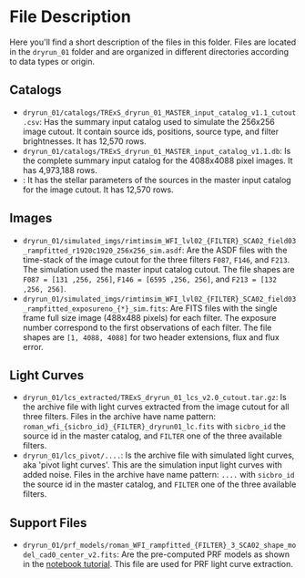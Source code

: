 # File Description

Here you'll find a short description of the files in this folder. Files are located in
the `dryrun_01` folder and are organized in different directories according to data types or origin.

## Catalogs
- `dryrun_01/catalogs/TRExS_dryrun_01_MASTER_input_catalog_v1.1_cutout.csv`: Has the summary input catalog used to simulate the 256x256 image cutout. It contain source ids, positions, source type, and filter brightnesses. It has 12,570 rows.
- `dryrun_01/catalogs/TRExS_dryrun_01_MASTER_input_catalog_v1.1.db`: Is the complete summary input catalog for the 4088x4088 pixel images. It has 4,973,188 rows.
- : It has the stellar parameters of the sources in the master input catalog for the image cutout. It has 12,570 rows.

## Images
- `dryrun_01/simulated_imgs/rimtimsim_WFI_lvl02_{FILTER}_SCA02_field03_rampfitted_r1920c1920_256x256_sim.asdf`: Are the ASDF files with the time-stack of the image cutout for the three filters `F087`, `F146`, and `F213`. The simulation used the master input catalog cutout. The file shapes are `F087 = [131 ,256, 256]`,  `F146 = [6595 ,256, 256]`, and `F213 = [132 ,256, 256]`.
- `dryrun_01/simulated_imgs/rimtimsim_WFI_lvl02_{FILTER}_SCA02_field03_rampfitted_exposureno_{*}_sim.fits`: Are FITS files with the single frame full size image (488x488 pixels) for each filter. The exposure number correspond to the first observations of each filter. The file shapes are `[1, 4088, 4088]` for two header extensions, flux and flux error. 

## Light Curves
- `dryrun_01/lcs_extracted/TRExS_dryrun_01_lcs_v2.0_cutout.tar.gz`: Is the archive file with light curves extracted from the image cutout for all three filters. Files in the archive have name pattern: `roman_wfi_{sicbro_id}_{FILTER}_dryrun01_lc.fits` with `sicbro_id` the source id in the master catalog, and `FILTER` one of the three available filters.
- `dryrun_01/lcs_pivot/....`: Is the archive file with simulated light curves, aka 'pivot light curves'. This are the simulation input light curves with added noise. Files in the archive have name pattern: `....` with `sicbro_id` the source id in the master catalog, and `FILTER` one of the three available filters. 

## Support Files
- `dryrun_01/prf_models/roman_WFI_rampfitted_{FILTER}_3_SCA02_shape_model_cad0_center_v2.fits`: Are the pre-computed PRF models as shown in the [notebook tutorial](../lc_extraction/lc_extraction_build_prf.ipynb). This file are used for PRF light curve extraction. 